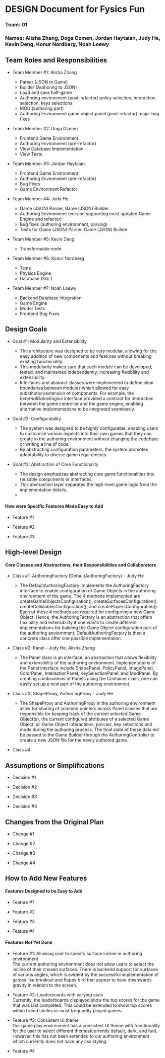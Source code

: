 # DESIGN Document for Fysics Fun

### Team: 01

### Names: Alisha Zhang, Doga Ozmen, Jordan Haytaian, Judy He, Kevin Deng, Konur Nordberg, Noah Loewy

## Team Roles and Responsibilities

* Team Member #1: Alisha Zhang
    * Parser (JSON to Game)
    * Builder (Authoring to JSON)
    * Load and save half-game
    * Authoring environment (post-refactor) policy selection, interaction selection, keys selections
    * MOD (authoring part)
    * Authoring Environment game object panel (post-refactor) major bug fixes

* Team Member #2: Doga Ozmen
    * Frontend Game Environment
    * Authoring Environment (pre-refactor)
    * View Database Implementation
    * View Tests

* Team Member #3: Jordan Haytaian
    * Frontend Game Environment
    * Authoring Environment (pre-refactor)
    * Bug Fixes
    * Game Environment Refactor

* Team Member #4: Judy He
    * Game (JSON) Parser, Game (JSON) Builder
    * Authoring Environment (version supporting most updated Game Engine and refactor)
    * Bug fixes (authoring environment, parsing)
    * Tests for Game (JSON) Parser, Game (JSON) Builder

* Team Member #5: Kevin Deng
    * Transformable node

* Team Member #6: Konur Nordberg
    * Tests
    * Physics Engine
    * Database (SQL)

* Team Member #7: Noah Loewy
    * Backend Database Integration
    * Game Engine
    * Model Tests
    * Frontend Bug Fixes

## Design Goals

* Goal #1: Modularity and Extensibility
    * The architecture was designed to be very modular, allowing for the easy addition of new
      components and features without breaking existing functionality.
    * This modularity makes sure that each module can be developed, tested, and maintained
      independently, increasing flexibility and extensibility.
    * Interfaces and abstract classes were implemented to define clear boundaries between modules
      which allowed for easy substitution/extension of components. For example, the
      *ExternalGameEngine* interface provided a contract for interaction between the game controller
      and the game engine,
      enabling alternative implementations to be integrated seamlessly.

* Goal #2: Configurability
    * The system was designed to be highly configurable, enabling users to customize various aspects
      into their own games that they can create in the authoring environment without changing the
      codebase or writing a line of code.
    * By abstracting configuration parameters, the system promotes adaptability to diverse game
      requirements.

* Goal #3: Abstraction of Core Functionality
    * The design emphasizes abstracting core game functionalities into reusable components or
      interfaces.
    * This abstraction layer separates the high-level game logic from the implementation details.
    *

#### How were Specific Features Made Easy to Add

* Feature #1

* Feature #2

* Feature #3

## High-level Design

#### Core Classes and Abstractions, their Responsibilities and Collaborators

* Class #1: AuthoringFactory (DefaultAuthoringFactory) - Judy He
  * The DefaultAuthoringFactory implements the AuthoringFactory interface to enable configuration of Game Objects in the authoring environment of the game. The 4 methods implemented are createGameObjectsConfiguration(), createSurfacesConfiguration(), createCollidablesConfiguration(), and createPlayersConfiguration(). Each of these 4 methods are required for configuring a new Game Object. Hence, the AuthoringFactory is an abstraction that offers flexibility and extensibility if one wants to create different implementations for building the Game Object configuration part of the authoring enviornment. DefaultAuthoringFactory is then a concrete class offer one possible implementation.      

* Class #2: Panel - Judy He, Alisha Zhang
  * The Panel class is an interface, an abstraction that allows flexibility and extensibility of the authoring environment. Implementations of the Panel interface include ShapePanel, PolicyPanel, ImagePanel, ColorPanel, InteractionPanel, KeySelectionPanel, and ModPanel. By creating combinations of Panels using the Container class, one can easily set up a new part of the authoring environment. 

* Class #3: ShapeProxy, AuthoringProxy - Judy He
  * The ShapeProxy and AuthoringProxy in the authoring environment allow for sharing of common pointers across Panel classes that are responsible for keeping track of the current selected Game Object(s), the current configured attributes of a selected Game Object, all Game Object interactions, policies, key selections and mods during the authoring process. The final state of these data will be passed to the Game Builder through the AuthoringController to create a new JSON file for the newly authored game. 

* Class #4

## Assumptions or Simplifications

* Decision #1

* Decision #2

* Decision #3

* Decision #4

## Changes from the Original Plan

* Change #1

* Change #2

* Change #3

* Change #4

## How to Add New Features

#### Features Designed to be Easy to Add

* Feature #1

* Feature #2

* Feature #3

* Feature #4

#### Features Not Yet Done

* Feature #1: Allowing user to specify surface incline in authoring environment  
  The current authoring environment does not allow users to select the incline of their chosen
  surfaces. There is backend support for surfaces of various angles, which is evident by the
  successful implementation of games like breakout and flappy bird that appear to have downwards
  gravity in relation to the screen.

* Feature #2: Leaderboards with varying stats  
  Currently, the leaderboards displayed show the top scores for the game that was last completed.
  This could be extended to show top scores within friend circles or most frequently played games.

* Feature #3: Consistent UI theme  
  Our game play environment has a consistent UI theme with functionality for the user to select
  different themes(currently default, dark, and fun). However, this has not been extended to our
  authoring environment which currently does not have any css styling.

* Feature #4
 